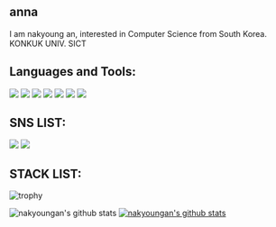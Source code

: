 ## anna

I  am nakyoung an, interested in Computer Science from South Korea. 
KONKUK UNIV. SICT

## Languages and Tools:
<img src="https://img.shields.io/badge/-C-A8B9CC?style=flat&logo=C"/></a>
<img src="https://img.shields.io/badge/-Python-3776AB?style=flat&logo=Python"/></a>
<img src="https://img.shields.io/badge/-Java-007396?style=flat&logo=Java"/></a>
<img src="https://img.shields.io/badge/-HTML5-E34FF26?style=flat&logo=HTML5"/></a>
<img src="https://img.shields.io/badge/-CSS3-1572B6?style=flat&logo=CSS3"/></a>
<img src="https://img.shields.io/badge/-Javascript-F7DF1E?style=flat&logo=Javascript"/></a>
<img src="https://img.shields.io/badge/-React-61DAFB?style=flat&logo=React"/></a>

## SNS LIST:
<a href="https://www.instagram.com/dksskrud/" target="_blank"><img src="https://img.shields.io/badge/Instagram-E4405F?style=flat-square&logo=Instagram&logoColor=white"/></a>
<a href="https://blog.naver.com/anna5638" target="_blank"><img src="https://img.shields.io/badge/Blog-03C75A?style=flat-square&logo=Naver&logoColor=white"/></a>

## STACK LIST:
![trophy](https://github-profile-trophy.vercel.app/?username=nakyoungan)

![nakyoungan's github stats](https://github-readme-stats.vercel.app/api?username=nakyoungan&show_icons=true)
[![nakyoungan's github stats](https://github-readme-stats.vercel.app/api/top-langs/?username=nakyoungan&show_icons=true&hide_border=true&title_color=004386&icon_color=004386&layout=compact)](https://github.com/nakyoungan) 

